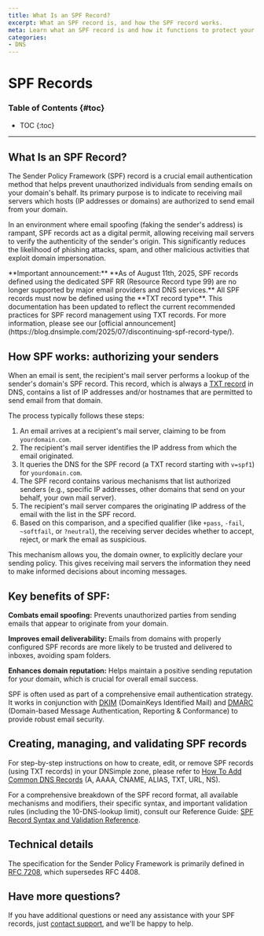 ```yaml
---
title: What Is an SPF Record?
excerpt: What an SPF record is, and how the SPF record works.
meta: Learn what an SPF record is and how it functions to protect your domain from email spoofing, ensuring your messages reach their intended recipients securely.
categories:
- DNS
---
```


# SPF Records

### Table of Contents {#toc}

* TOC
{:toc}

---

## What Is an SPF Record?
The Sender Policy Framework (SPF) record is a crucial email authentication method that helps prevent unauthorized individuals from sending emails on your domain's behalf. Its primary purpose is to indicate to receiving mail servers which hosts (IP addresses or domains) are authorized to send email from your domain.

In an environment where email spoofing (faking the sender's address) is rampant, SPF records act as a digital permit, allowing receiving mail servers to verify the authenticity of the sender's origin. This significantly reduces the likelihood of phishing attacks, spam, and other malicious activities that exploit domain impersonation.

<info>
**Important announcement:**
**As of August 11th, 2025, SPF records defined using the dedicated SPF RR (Resource Record type 99) are no longer supported by major email providers and DNS services.** All SPF records must now be defined using the **TXT record type**. This documentation has been updated to reflect the current recommended practices for SPF record management using TXT records. For more information, please see our [official announcement](https://blog.dnsimple.com/2025/07/discontinuing-spf-record-type/). 
</info>

## How SPF works: authorizing your senders
When an email is sent, the recipient's mail server performs a lookup of the sender's domain's SPF record. This record, which is always a [TXT record](/articles/txt-record/) in DNS, contains a list of IP addresses and/or hostnames that are permitted to send email from that domain.

The process typically follows these steps:
1. An email arrives at a recipient's mail server, claiming to be from `yourdomain.com`.
1. The recipient's mail server identifies the IP address from which the email originated.
1. It queries the DNS for the SPF record (a TXT record starting with `v=spf1`) for `yourdomain.com`.
1. The SPF record contains various mechanisms that list authorized senders (e.g., specific IP addresses, other domains that send on your behalf, your own mail server).
1. The recipient's mail server compares the originating IP address of the email with the list in the SPF record.
1. Based on this comparison, and a specified qualifier (like `+pass`, `-fail`, `~softfail`, or `?neutral`), the receiving server decides whether to accept, reject, or mark the email as suspicious.

This mechanism allows you, the domain owner, to explicitly declare your sending policy. This gives receiving mail servers the information they need to make informed decisions about incoming messages.

## Key benefits of SPF:
**Combats email spoofing:** Prevents unauthorized parties from sending emails that appear to originate from your domain.

**Improves email deliverability:** Emails from domains with properly configured SPF records are more likely to be trusted and delivered to inboxes, avoiding spam folders.

**Enhances domain reputation:** Helps maintain a positive sending reputation for your domain, which is crucial for overall email success.

SPF is often used as part of a comprehensive email authentication strategy. It works in conjunction with [DKIM](/articles/dkim-record/) (DomainKeys Identified Mail) and [DMARC](/articles/dmarc-record/) (Domain-based Message Authentication, Reporting & Conformance) to provide robust email security.

## Creating, managing, and validating SPF records
For step-by-step instructions on how to create, edit, or remove SPF records (using TXT records) in your DNSimple zone, please refer to [How To Add Common DNS Records](/articles/how-to-add-dns-records/) (A, AAAA, CNAME, ALIAS, TXT, URL, NS).

For a comprehensive breakdown of the SPF record format, all available mechanisms and modifiers, their specific syntax, and important validation rules (including the 10-DNS-lookup limit), consult our Reference Guide: [SPF Record Syntax and Validation Reference](/articles/spf-syntax-validation-reference/).

## Technical details
The specification for the Sender Policy Framework is primarily defined in [RFC 7208](https://datatracker.ietf.org/doc/html/rfc7208), which supersedes RFC 4408.

## Have more questions?
If you have additional questions or need any assistance with your SPF records, just [contact support](https://dnsimple.com/feedback), and we'll be happy to help.

